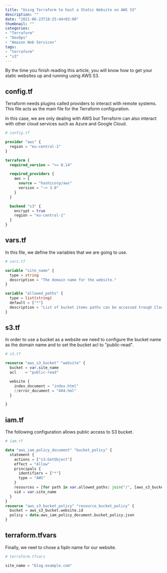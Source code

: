 ```yaml
---
title: "Using Terraform to host a Static Website on AWS S3"
description: ""
date: "2021-06-23T18:25:44+03:00"
thumbnail: ""
categories:
- "Terraform"
- "DevOps"
- "Amazon Web Services"
tags:
- "terraform"
- "s3"
---
```


By the time you finish reading this article, you will know how to get your static websites up and running using AWS S3.

<!--more--> 

## config.tf
Terraform needs plugins called providers to interact with remote systems.
This file acts as the main file for the Terraform configuration.

In this case, we are only dealing with AWS but Terraform can also interact with other cloud services such as Azure and Google Cloud.

```terraform
# config.tf

provider "aws" {
  region = "eu-central-1"
}

terraform {
  required_version = ">= 0.14"

  required_providers {
    aws = {
      source = "hashicorp/aws"
      version = "~> 3.0"
    }
  }

  backend "s3" {
    encrypt = true
    region = "eu-central-1"
  }
}
```

## vars.tf
In this file, we define the variables that we are going to use.

```terraform
# vars.tf

variable "site_name" {
  type = string
  description = "The domain name for the website."
}

variable "allowed_paths" {
  type = list(string)
  default = ["*"]
  description = "List of bucket items paths can be accessed trough CloudFront."
}
```

## s3.tf
 In order to use a bucket as a website we need to configure the bucket name as the domain name and to set the bucket acl to "public-read".

```terraform
# s3.tf

resource "aws_s3_bucket" "website" {
  bucket = var.site_name
  acl    = "public-read"

  website {
    index_document = "index.html"
    //error_document = "404.hml"
  }

}
```

## iam.tf
  The following configuration allows public access to S3 bucket.

```terraform
# iam.tf

data "aws_iam_policy_document" "bucket_policy" {
  statement {
    actions = ["s3:GetObject"]
    effect = "Allow"
    principals {
      identifiers = ["*"]
      type = "AWS"
    }
    resources = [for path in var.allowed_paths: join("/", [aws_s3_bucket.website.arn, trimprefix(path,"/")])]
    sid = var.site_name
  }
}
resource "aws_s3_bucket_policy" "resource_bucket_policy" {
  bucket = aws_s3_bucket.website.id
  policy = data.aws_iam_policy_document.bucket_policy.json
}
```

## terraform.tfvars
  Finally, we neet to chose a fqdn name for our website.

```terraform
# terraform.tfvars

site_name = "blog.example.com"
```